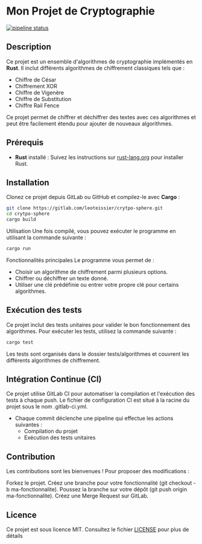 # Mon Projet de Cryptographie

[![pipeline status](https://gitlab.com/leoteissier/crypto-sphere/badges/main/pipeline.svg)](https://gitlab.com/leoteissier/crytpo-sphere/commits/main)

## Description

Ce projet est un ensemble d'algorithmes de cryptographie implémentés en **Rust**. Il inclut différents algorithmes de chiffrement classiques tels que :

- Chiffre de César
- Chiffrement XOR
- Chiffre de Vigenère
- Chiffre de Substitution
- Chiffre Rail Fence

Ce projet permet de chiffrer et déchiffrer des textes avec ces algorithmes et peut être facilement étendu pour ajouter de nouveaux algorithmes.

## Prérequis

- **Rust** installé : Suivez les instructions sur [rust-lang.org](https://www.rust-lang.org/tools/install) pour installer Rust.

## Installation

Clonez ce projet depuis GitLab ou GitHub et compilez-le avec **Cargo** :

```bash
git clone https://gitlab.com/leoteissier/crytpo-sphere.git
cd crytpo-sphere
cargo build
```

Utilisation
Une fois compilé, vous pouvez exécuter le programme en utilisant la commande suivante :

```bash
cargo run
```

Fonctionnalités principales
Le programme vous permet de :

- Choisir un algorithme de chiffrement parmi plusieurs options.
- Chiffrer ou déchiffrer un texte donné.
- Utiliser une clé prédéfinie ou entrer votre propre clé pour certains algorithmes.

## Exécution des tests

Ce projet inclut des tests unitaires pour valider le bon fonctionnement des algorithmes. Pour exécuter les tests, utilisez la commande suivante :

```bash
cargo test
```

Les tests sont organisés dans le dossier tests/algorithmes et couvrent les différents algorithmes de chiffrement.

## Intégration Continue (CI)

Ce projet utilise GitLab CI pour automatiser la compilation et l'exécution des tests à chaque push. Le fichier de configuration CI est situé à la racine du projet sous le nom .gitlab-ci.yml.

* Chaque commit déclenche une pipeline qui effectue les actions suivantes :
  - Compilation du projet
  - Exécution des tests unitaires

## Contribution

Les contributions sont les bienvenues ! Pour proposer des modifications :

Forkez le projet.
Créez une branche pour votre fonctionnalité (git checkout -b ma-fonctionnalite).
Poussez la branche sur votre dépôt (git push origin ma-fonctionnalite).
Créez une Merge Request sur GitLab.

## Licence

Ce projet est sous licence MIT. Consultez le fichier [LICENSE](LICENSE) pour plus de détails
